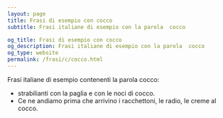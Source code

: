 ```yaml
---
layout: page
title: Frasi di esempio con cocco 
subtitle: Frasi italiane di esempio con la parola  cocco

og_title: Frasi di esempio con cocco 
og_description: Frasi italiane di esempio con la parola  cocco
og_type: website
permalink: /frasi/c/cocco.html
---
```


Frasi italiane di esempio contenenti la parola cocco:


- strabilianti con la paglia e con le noci di cocco.
- Ce ne andiamo prima che arrivino i racchettoni, le radio, le creme al cocco.
